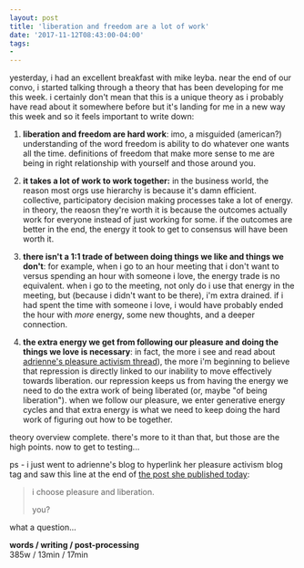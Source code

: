 ```yaml
---
layout: post
title: 'liberation and freedom are a lot of work'
date: '2017-11-12T08:43:00-04:00'
tags:
- 
--- 
```


yesterday, i had an excellent breakfast with mike leyba. near the end of our convo, i started talking through a theory that has been developing for me this week. i certainly don't mean that this is a unique theory as i probably have read about it somewhere before but it's landing for me in a new way this week and so it feels important to write down:

1. **liberation and freedom are hard work**: imo, a misguided (american?) understanding of the word freedom is ability to do whatever one wants all the time. definitions of freedom that make more sense to me are being in right relationship with yourself and those around you. 

1. **it takes a lot of work to work together:** in the business world, the reason most orgs use hierarchy is because it's damn efficient. collective, participatory decision making processes take a lot of energy. in theory, the reaosn they're worth it is because the outcomes actually work for everyone instead of just working for some. if the outcomes are better in the end, the energy it took to get to consensus will have been worth it. 

1. **there isn't a 1:1 trade of between doing things we like and things we don't**: for example, when i go to an hour meeting that i don't want to versus spending an hour with someone i love, the energy trade is no equivalent. when i go to the meeting, not only do i use that energy in the meeting, but (because i didn't want to be there), i'm extra drained. if i had spent the time with someone i love, i would have probably ended the hour with *more* energy, some new thoughts, and a deeper connection. 

1. **the extra energy we get from following our pleasure and doing the things we love is necessary**: in fact, the more i see and read about [adrienne's pleasure activism thread](http://adriennemareebrown.net/tag/pleasure-activism/)), the more i'm beginning to believe that repression is directly linked to our inability to move effectively towards liberation. our repression keeps us from having the energy we need to do the extra work of being liberated (or, maybe "of being liberation"). when we follow our pleasure, we enter generative energy cycles and that extra energy is what we need to keep doing the hard work of figuring out how to be together. 

theory overview complete. there's more to it than that, but those are the high points. now to get to testing... 

ps - i just went to adrienne's blog to hyperlink her pleasure activism blog tag and saw this line at the end of [the post she published today](http://adriennemareebrown.net/2017/11/12/channeling/): 
> i choose pleasure and liberation.
> 
> you?

what a question...

<!-- hyperlink bank -->

**words / writing / post-processing**  
385w / 13min / 17min